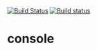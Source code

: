 [![Build Status](https://travis-ci.org/gammasoft71/console.svg?branch=master)](https://travis-ci.org/gammasoft71/console) [![Build status](https://ci.appveyor.com/api/projects/status/29f73qcp4e205549?svg=true)](https://ci.appveyor.com/project/gammasoft71/console)

# console

